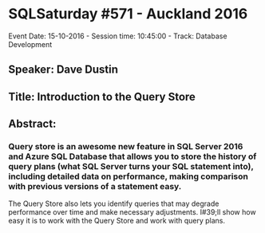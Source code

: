 # SQLSaturday #571 - Auckland 2016
Event Date: 15-10-2016 - Session time: 10:45:00 - Track: Database Development
## Speaker: Dave Dustin
## Title: Introduction to the Query Store
## Abstract:
### Query store is an awesome new feature in SQL Server 2016 and Azure SQL Database that allows you to store the history of query plans (what SQL Server turns your SQL statement into), including detailed data on performance, making comparison with previous versions of a statement easy. 

The Query Store also lets you identify queries that may degrade performance over time and make necessary adjustments.
I#39;ll show how easy it is to work with the Query Store and work with query plans.
